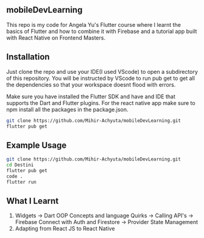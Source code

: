 ## mobileDevLearning

This repo is my code for Angela Yu's Flutter course where I learnt the basics of Flutter and how to combine it with Firebase and a tutorial app built with React Native on Frontend Masters.

## Installation

Just clone the repo and use your IDE(I used VScode) to open a subdirectory of this repository. You will be instructed by VScode to run pub get to get all the dependencies so that your workspace doesnt flood with errors.

Make sure you have installed the Flutter SDK and have and IDE that supports the Dart and Flutter plugins. For the react native app make sure to npm install all the packages in the package.json.

```bash
git clone https://github.com/Mihir-Achyuta/mobileDevLearning.git
flutter pub get
```

## Example Usage

```bash
git clone https://github.com/Mihir-Achyuta/mobileDevLearning.git
cd Destini
flutter pub get
code .
flutter run
```

## What I Learnt

1. Widgets -> Dart OOP Concepts and language Quirks -> Calling API's -> Firebase Connect with Auth and Firestore -> Provider State Management
2. Adapting from React JS to React Native 
